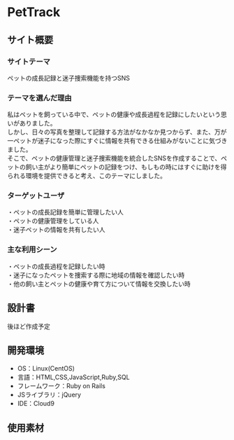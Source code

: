 # PetTrack
## サイト概要
### サイトテーマ
ペットの成長記録と迷子捜索機能を持つSNS
​
### テーマを選んだ理由
私はペットを飼っている中で、ペットの健康や成長過程を記録にしたいという思いがありました。  
しかし、日々の写真を整理して記録する方法がなかなか見つからず、また、万が一ペットが迷子になった際にすぐに情報を共有できる仕組みがないことに気づきました。  
そこで、ペットの健康管理と迷子捜索機能を統合したSNSを作成することで、ペットの飼い主がより簡単にペットの記録をつけ、もしもの時にはすぐに助けを得られる環境を提供できると考え、このテーマにしました。
​
### ターゲットユーザ
・ペットの成長記録を簡単に管理したい人  
・ペットの健康管理をしている人  
・迷子ペットの情報を共有したい人
​
### 主な利用シーン
・ペットの成長過程を記録したい時  
・迷子になったペットを捜索する際に地域の情報を確認したい時  
・他の飼い主とペットの健康や育て方について情報を交換したい時
​
## 設計書
後ほど作成予定
​
## 開発環境
- OS：Linux(CentOS)
- 言語：HTML,CSS,JavaScript,Ruby,SQL
- フレームワーク：Ruby on Rails
- JSライブラリ：jQuery
- IDE：Cloud9

## 使用素材
<!-- - 外部サービスの画像素材・音声素材を使用した場合は、必ずサービス名とURLを明記してください。 -->
<!-- - アプリケーションの実装に使用したgem/bootstrapのリファレンスなどの記載は不要です。 -->
<!-- - 使用しない場合は、使用素材の項目をREADMEから削除してください。 -->
<!-- - 架空の団体・題材を前提にポートフォリオを制作する場合、下記のテンプレートを当項目内に記載しましょう。 -->
<!-- 【テンプレート】 -->
<!-- 著作権を考慮し、架空のデータを扱う予定です。 -->
<!-- なお今後、実在するデータを利用する際には、事前に著作権保持者と契約を結んだ上で利用します。 -->